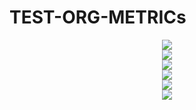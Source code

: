 # TEST-ORG-METRICs

<div align=center>
  <img src="https://github.com/TranLam2004/TEST-ORG-METRICs/blob/main/TOPNG/img/Information.svg" />
 </div>
 <div align=center>
  <img src="https://github.com/TranLam2004/TEST-ORG-METRICs/blob/main/TOPNG/img/MemberCommitBy6Month.svg" />
 </div>
 <div align=center>
  <img src="https://github.com/TranLam2004/TEST-ORG-METRICs/blob/main/TOPNG/img/TotalContributionsBy6Month.svg" />
 </div>
 <div align=center>
  <img src="https://github.com/TranLam2004/TEST-ORG-METRICs/blob/main/TOPNG/img/TotalLanguages.svg" />
 </div>
  <div align=center>
  <img src="https://github.com/TranLam2004/TEST-ORG-METRICs/blob/main/TOPNG/img/TotalMembersCommit.svg" />
 </div>
  <div align=center>
  <img src="https://github.com/TranLam2004/TEST-ORG-METRICs/blob/main/TOPNG/img/TotalMembersCommitBy6Month.svg" />
 </div>
